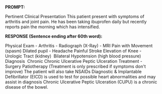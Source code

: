 **PROMPT:**

Pertinent Clinical Presentation  This patient present with symptoms of arthritis and joint pain. He has been taking ibuprofen daily but recently reports pain the morning which has intensified. 

**RESPONSE (Sentence ending after 60th word):**

Physical Exam - Arthritis -  Radiograph (X-Ray) - MRI   Pain with Movement (spasm)  Dilated pupil - Headache  Painful Stroke  Elevation of Knee - Urologic Tract (kidney)   Bilateral Hypotension (high blood pressure)  Diagnosis   Chronic Chronic Ulcerative Peptic Ulceration  Treatment - Surgery  Patiotherapy (Treatment is only prescribed if symptoms don't improve)  The patient will also take NSAIDs  Diagnostic & Implantable Defibrillator (EICD) is used to test for possible heart abnormalities and may assist in diagnosis  Chronic Ulcerative Peptic Ulceration (CUPU) is a chronic disease of the bowel. 